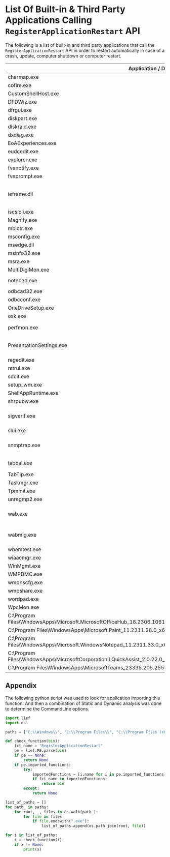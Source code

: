 # List Of Built-in & Third Party Applications Calling `RegisterApplicationRestart` API

The following is a list of built-in and third party applications that call the `RegisterApplicationRestart` API in order to restart automatically in case of a crash, update, computer shutdown or computer restart.

| Application / DLL   | CommandLine |
| ------------------- | ------- |
|charmap.exe | |
|cofire.exe | |
|CustomShellHost.exe | |
|DFDWiz.exe | |
|dfrgui.exe | |
|diskpart.exe | |
|diskraid.exe | |
|dxdiag.exe | |
|EoAExperiences.exe | |
|eudcedit.exe | |
|explorer.exe | `/LOADSAVEDWINDOWS` |
|fvenotify.exe | |
|fveprompt.exe | |
|ieframe.dll | Application loading this DLL that have the `-embedding` command switch will restart with `-restart /WERRESTART` |
|iscsicli.exe | |
|Magnify.exe | |
|mblctr.exe | `/open` |
|msconfig.exe | `%windir%\system32\msconfig` |
|msedge.dll | |
|msinfo32.exe | |
|msra.exe | `-RecoverDesktop` |
|MultiDigiMon.exe | |
|notepad.exe | `RestartByRestartManager:*` where `*` is a GUID |
|odbcad32.exe | |
|odbcconf.exe | |
|OneDriveSetup.exe | |
|osk.exe | |
|perfmon.exe | `/res` or `/sys` depending on some conditions |
|PresentationSettings.exe | Restart with the same CommandLine of the first execution |
|regedit.exe | |
|rstrui.exe | |
|sdclt.exe | |
|setup_wm.exe | |
|ShellAppRuntime.exe | |
|shrpubw.exe | |
|sigverif.exe | Empty or restart with the same CommandLine of the first execution |
|slui.exe | |
|snmptrap.exe | Restart with the same CommandLine of the first execution |
|tabcal.exe | Restart with empty CommandLine |
|TabTip.exe | `/Crashed` |
|Taskmgr.exe | |
|TpmInit.exe | |
|unregmp2.exe | |
|wab.exe | Empty or restart with the same CommandLine of the first execution |
|wabmig.exe | Empty or restart with the same CommandLine of the first execution |
|wbemtest.exe | |
|wiaacmgr.exe | |
|WinMgmt.exe | |
|WMPDMC.exe | |
|wmpnscfg.exe | |
|wmpshare.exe | |
|wordpad.exe | |
|WpcMon.exe | |
|C:\Program Files\WindowsApps\Microsoft.MicrosoftOfficeHub_18.2306.1061.0_x64__8wekyb3d8bbwe\WebViewHost.exe | `--restore` |
|C:\Program Files\WindowsApps\Microsoft.Paint_11.2311.28.0_x64__8wekyb3d8bbwe\PaintApp\mspaint.exe | |
|C:\Program Files\WindowsApps\Microsoft.WindowsNotepad_11.2311.33.0_x64__8wekyb3d8bbwe\Notepad\Notepad.exe | |
|C:\Program Files\WindowsApps\MicrosoftCorporationII.QuickAssist_2.0.22.0_x64__8wekyb3d8bbwe\Microsoft.RemoteAssistance. | |QuickAssist\QuickAssist.exe
|C:\Program Files\WindowsApps\MicrosoftTeams_23335.205.2559.726_x64__8wekyb3d8bbwe\msteams.exe | |

## Appendix

The following python script was used to look for application importing this function. And then a combination of Static and Dynamic analysis was done to determine the CommandLine options.

```python
import lief
import os

paths = ["C:\\Windows\\", "C:\\Program Files\\", "C:\\Program Files (x86)\\"]

def check_function(bin):
    fct_name = "RegisterApplicationRestart"
    pe = lief.PE.parse(bin)
    if pe == None:
        return None
    if pe.imported_functions:
        try:
            importedFunctions = [i.name for i in pe.imported_functions]
            if fct_name in importedFunctions:
                return bin
        except:
            return None

list_of_paths = []    
for path_ in paths:
    for root, _, files in os.walk(path_):
        for file in files:
            if file.endswith(".exe"):
                list_of_paths.append(os.path.join(root, file))

for i in list_of_paths:
    x = check_function(i)
    if x != None:
        print(x)
```
